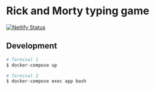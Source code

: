 # Rick and Morty typing game

[![Netlify Status](https://api.netlify.com/api/v1/badges/43581841-8234-437a-8467-faab82623977/deploy-status)](https://app.netlify.com/sites/rick-and-morty-typing-game/deploys)

## Development

```sh
# Terminal 1
$ docker-compose up

# Terminal 2
$ docker-compose exec app bash
```
